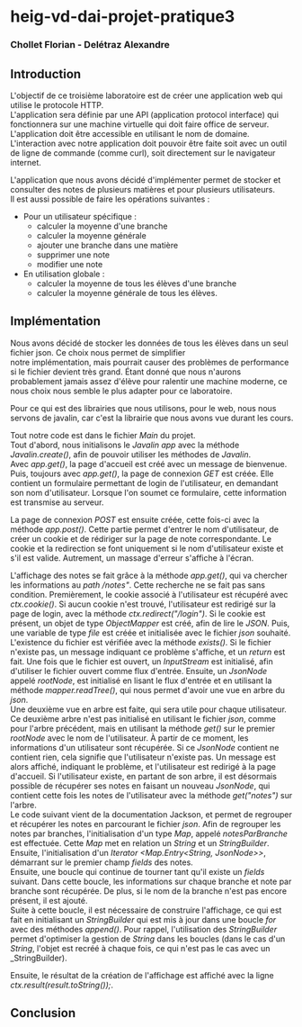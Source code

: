 # heig-vd-dai-projet-pratique3
### Chollet Florian - Delétraz Alexandre

## Introduction
L'objectif de ce troisième laboratoire est de créer une application web qui utilise le protocole HTTP.  
L'application sera définie par une API (application protocol interface) qui fonctionnera sur une machine virtuelle qui 
doit faire office de serveur. L'application doit être accessible en utilisant le nom de domaine.  
L'interaction avec notre application doit pouvoir être faite soit avec un outil de ligne de commande (comme curl), soit 
directement sur le navigateur internet.  
  
L'application que nous avons décidé d'implémenter permet de stocker et consulter des notes de plusieurs matières et pour 
plusieurs utilisateurs.  
Il est aussi possible de faire les opérations suivantes :
- Pour un utilisateur spécifique :
  - calculer la moyenne d'une branche
  - calculer la moyenne générale
  - ajouter une branche dans une matière
  - supprimer une note
  - modifier une note
- En utilisation globale :
  - calculer la moyenne de tous les élèves d'une branche
  - calculer la moyenne générale de tous les élèves.

## Implémentation
Nous avons décidé de stocker les données de tous les élèves dans un seul fichier json. Ce choix nous permet de simplifier  
notre implémentation, mais pourrait causer des problèmes de performance si le fichier devient très grand. Étant donné 
que nous n'aurons probablement jamais assez d'élève pour ralentir une machine moderne, ce nous choix nous semble le plus 
adapter pour ce laboratoire.  
  
Pour ce qui est des librairies que nous utilisons, pour le web, nous nous servons de javalin, car c'est la librairie que 
nous avons vue durant les cours. 

Tout notre code est dans le fichier _Main_ du projet.  
Tout d'abord, nous initialisons le _Javalin app_ avec la méthode _Javalin.create()_, afin de pouvoir utiliser les 
méthodes de _Javalin_.  
Avec _app.get()_, la page d'accueil est créé avec un message de bienvenue.  
Puis, toujours avec _app.get()_, la page de connexion _GET_ est créée. Elle contient un formulaire permettant de login de 
l'utilisateur, en demandant son nom d'utilisateur. Lorsque l'on soumet ce formulaire, cette information est transmise au 
serveur.  
  
La page de connexion _POST_ est ensuite créée, cette fois-ci avec la méthode _app.post()_. Cette partie permet d'entrer 
le nom d'utilisateur, de créer un cookie et de rédiriger sur la page de note correspondante. Le cookie et la redirection 
se font uniquement si le nom d'utilisateur existe et s'il est valide. Autrement, un massage d'erreur s'affiche à l'écran.  
  
L'affichage des notes se fait grâce à la méthode _app.get()_, qui va chercher les informations au _path_ _/notes"_. 
Cette recherche ne se fait pas sans condition. Premièrement, le cookie associé à l'utilisateur est récupéré avec 
_ctx.cookie()_. Si aucun cookie n'est trouvé, l'utilisateur est redirigé sur la page de login, avec la méthode 
_ctx.redirect("/login")_. Si le cookie est présent, un objet de type _ObjectMapper_ est créé, afin de lire le _JSON_. 
Puis, une variable de type _file_ est créée et initialisée avec le fichier _json_ souhaité. L'existence du fichier est 
vérifiée avec la méthode _exists()_. Si le fichier n'existe pas, un message indiquant ce problème s'affiche, et un 
_return_ est fait.
Une fois que le fichier est ouvert, un _InputStream_ est initialisé, afin d'utiliser le fichier ouvert comme flux 
d'entrée. Ensuite, un _JsonNode_ appelé _rootNode_, est initialisé en lisant le flux d'entrée et en utilisant la méthode
_mapper.readTree()_, qui nous permet d'avoir une vue en arbre du _json_.  
Une deuxième vue en arbre est faite, qui sera utile pour chaque utilisateur. Ce deuxième arbre n'est pas initialisé en 
utilisant le fichier _json_, comme pour l'arbre précédent, mais en utilisant la méthode _get()_ sur le premier _rootNode_ 
avec le nom de l'utilisateur. À partir de ce moment, les informations d'un utilisateur sont récupérée. Si ce _JsonNode_ 
contient ne contient rien, cela signifie que l'utilisateur n'existe pas. Un message est alors affiché, indiquant le 
problème, et l'utilisateur est redirigé à la page d'accueil. Si l'utilisateur existe, en partant de son arbre, il est 
désormais possible de récupérer ses notes en faisant un nouveau _JsonNode_, qui contient cette fois les notes de 
l'utilisateur avec la méthode _get("notes")_ sur l'arbre.  
Le code suivant vient de la documentation Jackson, et permet de regrouper et récupérer les notes en parcourant le 
fichier _json_. 
Afin de regrouper les notes par branches, l'initialisation d'un type _Map_, appelé _notesParBranche_ est effectuée. 
Cette _Map_ met en relation un _String_ et un _StringBuilder_. Ensuite, l'initialisation d'un 
_Iterator <Map.Entry<String, JsonNode>>_, démarrant sur le premier champ _fields_ des notes.  
Ensuite, une boucle qui continue de tourner tant qu'il existe un _fields_ suivant. Dans cette boucle, les informations 
sur chaque branche et note par branche sont récupérée. De plus, si le nom de la branche n'est pas encore présent, il est 
ajouté.  
Suite à cette boucle, il est nécessaire de construire l'affichage, ce qui est fait en initialisant un _StringBuilder_ 
qui est mis à jour dans une boucle _for_ avec des méthodes _append()_. Pour rappel, l'utilisation des _StringBuilder_ 
permet d'optimiser la gestion de _String_ dans les boucles (dans le cas d'un _String_, l'objet est recréé à chaque fois, 
ce qui n'est pas le cas avec un _StringBuilder).  
  
Ensuite, le résultat de la création de l'affichage est affiché avec la ligne _ctx.result(result.toString());_. 
  


## Conclusion